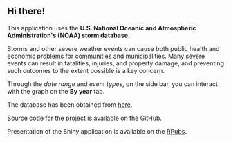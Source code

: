 ## Hi there! 

This application uses the **U.S. National Oceanic and Atmospheric Administration's (NOAA) storm database**.

Storms and other severe weather events can cause both public health and economic problems for communities and municipalities. 
Many severe events can result in fatalities, injuries, and property damage, and preventing such outcomes to the extent possible is a key concern.

Through the _date range_ and _event types_, on the side bar, you can interact with the graph on the **By year** tab.

The database has been obtained from [here](https://d396qusza40orc.cloudfront.net/repdata%2Fdata%2FStormData.csv.bz2).

Source code for the project is available on the [GitHub](https://github.com/jgfelixribeiro/Developing_Data_Products).

Presentation of the Shiny application is available on the [RPubs](http://rpubs.com/jgfelixribeiro/DevelopingDataProducts).
